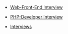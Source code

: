 - [Web-Front-End Interview](sections/fed/)
	

- [PHP-Developer Interview](sections/php/)


- [Interviews](sections/interviews/)
